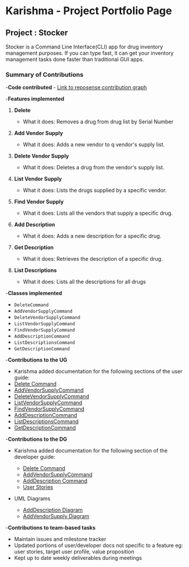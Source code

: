 # Karishma - Project Portfolio Page

## Project : Stocker
Stocker is a Command Line Interface(CLI) app for drug inventory management purposes.
If you can type fast, it can get your inventory management tasks done faster than traditional
GUI apps.

### Summary of Contributions

-**Code contributed** - [Link to reposense contribution graph](https://nus-cs2113-ay2324s1.github.io/tp-dashboard/?search=&sort=groupTitle&sortWithin=title&timeframe=commit&mergegroup=&groupSelect=groupByRepos&breakdown=true&checkedFileTypes=docs~functional-code~test-code&since=2023-09-22&tabOpen=true&tabType=authorship&tabAuthor=karishma-t&tabRepo=AY2324S1-CS2113-T17-3%2Ftp%5Bmaster%5D&authorshipIsMergeGroup=false&authorshipFileTypes=docs~functional-code~test-code&authorshipIsBinaryFileTypeChecked=false&authorshipIsIgnoredFilesChecked=false)

-**Features implemented**
1) **Delete**
    * What it does: Removes a drug from drug list by Serial Number


2) **Add Vendor Supply**
    * What it does: Adds a new vendor to q vendor's supply list.


3) **Delete Vendor Supply**
    * What it does: Deletes a drug from the vendor's supply list.
   
    
4) **List Vendor Supply**
    * What it does: Lists the drugs supplied by a specific vendor.


5) **Find Vendor Supply**
    * What it does: Lists all the vendors that supply a specific drug.


6) **Add Description**
    * What it does: Adds a new description for a specific drug.


7) **Get Description**
    * What it does: Retrieves the description of a specific drug.


8) **List Descriptions**
    * What it does: Lists all the descriptions for all drugs

-**Classes implemented**
* `DeleteCommand`
* `AddVendorSupplyCommand`
* `DeleteVendorSupplyCommand`
* `ListVendorSupplyCommand`
* `FindVendorSupplyCommand`
* `AddDescriptionCommand`
* `ListDescriptionsCommand`
* `GetDescriptionCommand`

-**Contributions to the UG**
* Karishma added documentation for the following sections of
  the user guide:
* [Delete Command](https://ay2324s1-cs2113-t17-3.github.io/tp/UserGuide.html#delete---Deletes-a-drug-being-tracked-by-the-system:~:text=the%20inventory%3A%20Panadol-,delete,-%2D%20Deletes%20a%20drug)
* [AddVendorSupplyCommand](https://ay2324s1-cs2113-t17-3.github.io/tp/UserGuide#:~:text=addVendorSupply%20%2D%20Adds%20a%20drug%20into%20a%20vendor%E2%80%99s%20supply%20list%20to%20be%20tracked%20by%20the%20system.)
* [DeleteVendorSupplyCommand](https://ay2324s1-cs2113-t17-3.github.io/tp/UserGuide#:~:text=deleteVendorSupply%20%2DDeletes%20a%20drug%20from%20a%20vendor%E2%80%99s%20supply%20list.)
* [ListVendorSupplyCommand](https://ay2324s1-cs2113-t17-3.github.io/tp/UserGuide#:~:text=listVendorSupply%20%2D%20Displays%20the%20list%20of%20all%20drugs%20being%20supplied%20by%20a%20particular%20vendor.)
* [FindVendorSupplyCommand](https://ay2324s1-cs2113-t17-3.github.io/tp/UserGuide#:~:text=findVendorSupply%20%2DDisplays%20the%20list%20of%20all%20vendors%20that%20supply%20a%20particular%20drug.)
* [AddDescriptionCommand](https://ay2324s1-cs2113-t17-3.github.io/tp/UserGuide#:~:text=addDescription%20%2D%20Adds%20a%20drug%E2%80%99s%20description%20into%20a%20list%20to%20be%20tracked%20by%20the%20system.)
* [ListDescriptionsCommand](https://ay2324s1-cs2113-t17-3.github.io/tp/UserGuide#:~:text=listDescriptions%20%2D%20Displays%20a%20list%20of%20all%20the%20descriptions%20for%20all%20corresponding%20drugs)
* [GetDescriptionCommand](https://ay2324s1-cs2113-t17-3.github.io/tp/UserGuide#:~:text=getDescription%20%2D%20Retrieves%20the%20description%20of%20a%20particular%20drug.)

-**Contributions to the DG**
* Karishma added documentation for the following section of
  the developer guide:
  * [Delete Command](https://ay2324s1-cs2113-t17-3.github.io/tp/DeveloperGuide#:~:text=message%20indicating%20that.-,4.%20Delete%20Command,-The%20%E2%80%9CDelete%E2%80%9D%20function)
  * [AddVendorSupplyCommand](https://ay2324s1-cs2113-t17-3.github.io/tp/DeveloperGuide#:~:text=12.%20addVendorSupply%20Command)
  * [AddDescription Command](https://ay2324s1-cs2113-t17-3.github.io/tp/DeveloperGuide#:~:text=16.%20AddDescription%20Command)
  * [User Stories](https://ay2324s1-cs2113-t17-3.github.io/tp/DeveloperGuide#:~:text=Priorities%3A%20High%20(must%20have)%20%2D%20*%20*%20_%2C%20Medium%20(nice%20to%20have)%20%2D%20_%20_%2C%20Low%20(unlikely%20to%20have)%20%2D%20)
  

* UML Diagrams
  * [AddDescription Diagram](https://ay2324s1-cs2113-t17-3.github.io/tp/UML%20Diagrams/AddDescriptionDiagram.png)
  * [AddVendorSupply Diagram](https://ay2324s1-cs2113-t17-3.github.io/tp/UML%20Diagrams/AddVendorSupplyDiagram.png)

-**Contributions to team-based tasks**
* Maintain issues and milestone tracker
* Updated portions of user/developer docs not specific to a feature eg: user stories, target user profile,
  value proposition
* Kept up to date weekly deliverables during meetings





